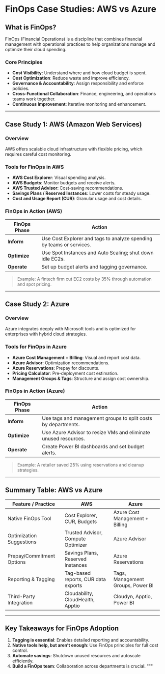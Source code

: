 # FinOps Case Studies: AWS vs Azure

## What is FinOps?

FinOps (Financial Operations) is a discipline that combines financial management with operational practices to help organizations manage and optimize their cloud spending.

### Core Principles
- **Cost Visibility**: Understand where and how cloud budget is spent.
- **Cost Optimization**: Reduce waste and improve efficiency.
- **Governance & Accountability**: Assign responsibility and enforce policies.
- **Cross-Functional Collaboration**: Finance, engineering, and operations teams work together.
- **Continuous Improvement**: Iterative monitoring and enhancement.

---

## Case Study 1: AWS (Amazon Web Services)

### Overview
AWS offers scalable cloud infrastructure with flexible pricing, which requires careful cost monitoring.

### Tools for FinOps in AWS
- **AWS Cost Explorer**: Visual spending analysis.
- **AWS Budgets**: Monitor budgets and receive alerts.
- **AWS Trusted Advisor**: Cost-saving recommendations.
- **Savings Plans / Reserved Instances**: Lower costs for steady usage.
- **Cost and Usage Report (CUR)**: Granular usage and cost details.

### FinOps in Action (AWS)

| FinOps Phase | Action |
|--------------|--------|
| **Inform**   | Use Cost Explorer and tags to analyze spending by teams or services. |
| **Optimize** | Use Spot Instances and Auto Scaling; shut down idle EC2s. |
| **Operate**  | Set up budget alerts and tagging governance. |

> Example: A fintech firm cut EC2 costs by 35% through automation and spot pricing.

---

## Case Study 2: Azure

### Overview
Azure integrates deeply with Microsoft tools and is optimized for enterprises with hybrid cloud strategies.

### Tools for FinOps in Azure
- **Azure Cost Management + Billing**: Visual and report cost data.
- **Azure Advisor**: Optimization recommendations.
- **Azure Reservations**: Prepay for discounts.
- **Pricing Calculator**: Pre-deployment cost estimation.
- **Management Groups & Tags**: Structure and assign cost ownership.

### FinOps in Action (Azure)

| FinOps Phase | Action |
|--------------|--------|
| **Inform**   | Use tags and management groups to split costs by departments. |
| **Optimize** | Use Azure Advisor to resize VMs and eliminate unused resources. |
| **Operate**  | Create Power BI dashboards and set budget alerts. |

> Example: A retailer saved 25% using reservations and cleanup strategies.

---

## Summary Table: AWS vs Azure

| Feature / Practice        | AWS                                  | Azure                               |
|---------------------------|---------------------------------------|--------------------------------------|
| Native FinOps Tool        | Cost Explorer, CUR, Budgets           | Azure Cost Management + Billing      |
| Optimization Suggestions  | Trusted Advisor, Compute Optimizer    | Azure Advisor                        |
| Prepay/Commitment Options | Savings Plans, Reserved Instances     | Azure Reservations                   |
| Reporting & Tagging       | Tag-based reports, CUR data exports   | Tags, Management Groups, Power BI    |
| Third-Party Integration   | Cloudability, CloudHealth, Apptio     | Cloudyn, Apptio, Power BI            |

---

## Key Takeaways for FinOps Adoption

1. **Tagging is essential**: Enables detailed reporting and accountability.
2. **Native tools help, but aren’t enough**: Use FinOps principles for full cost control.
3. **Automate savings**: Shutdown unused resources and autoscale efficiently.
4. **Build a FinOps team**: Collaboration across departments is crucial.
"""

